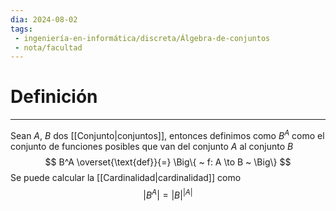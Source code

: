 ```yaml
---
dia: 2024-08-02
tags: 
 - ingeniería-en-informática/discreta/Álgebra-de-conjuntos
 - nota/facultad
---
```

# Definición
---
Sean $A$, $B$ dos [[Conjunto|conjuntos]], entonces definimos como $B^A$ como el conjunto de funciones posibles que van del conjunto $A$ al conjunto $B$ $$ B^A \overset{\text{def}}{=} \Big\{ ~ f: A \to B ~ \Big\} $$
Se puede calcular la [[Cardinalidad|cardinalidad]] como $$ \left| B^A \right| = |B|^{|A|} $$